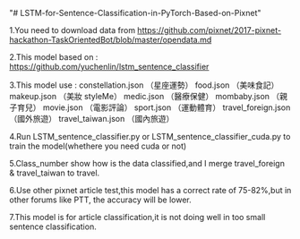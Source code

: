 
"# LSTM-for-Sentence-Classification-in-PyTorch-Based-on-Pixnet" 


1.You need to download data from https://github.com/pixnet/2017-pixnet-hackathon-TaskOrientedBot/blob/master/opendata.md

2.This model based on : https://github.com/yuchenlin/lstm_sentence_classifier

3.This model use :
constellation.json （星座運勢）
food.json （美味食記）
makeup.json （美妝 styleMe）
medic.json （醫療保健）
mombaby.json （親子育兒）
movie.json （電影評論）
sport.json （運動體育）
travel_foreign.json （國外旅遊）
travel_taiwan.json （國內旅遊）

4.Run LSTM_sentence_classifier.py or LSTM_sentence_classifier_cuda.py to train the model(whethere you need cuda or not)

5.Class_number show how is the data classified,and I merge travel_foreign & travel_taiwan to travel. 

6.Use other pixnet article test,this model has a correct rate of 75-82%,but in other forums like PTT, the accuracy will be lower.

7.This model is for article classification,it is not doing well in too small sentence classification.
